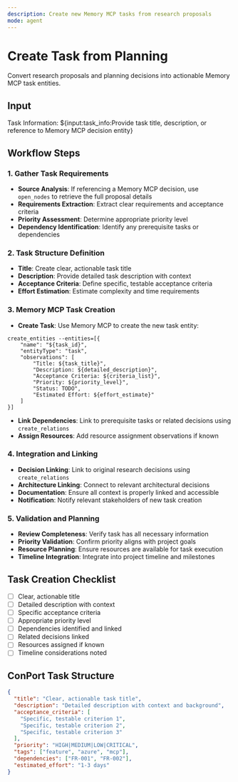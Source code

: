```yaml
---
description: Create new Memory MCP tasks from research proposals
mode: agent
---
```


# Create Task from Planning

Convert research proposals and planning decisions into actionable Memory MCP task entities.

## Input

Task Information: ${input:task_info:Provide task title, description, or reference to Memory MCP decision entity}

## Workflow Steps

### 1. Gather Task Requirements

- **Source Analysis**: If referencing a Memory MCP decision, use `open_nodes` to retrieve the full proposal details
- **Requirements Extraction**: Extract clear requirements and acceptance criteria
- **Priority Assessment**: Determine appropriate priority level
- **Dependency Identification**: Identify any prerequisite tasks or dependencies

### 2. Task Structure Definition

- **Title**: Create clear, actionable task title
- **Description**: Provide detailed task description with context
- **Acceptance Criteria**: Define specific, testable acceptance criteria
- **Effort Estimation**: Estimate complexity and time requirements

### 3. Memory MCP Task Creation

- **Create Task**: Use Memory MCP to create the new task entity:

```
create_entities --entities=[{
    "name": "${task_id}",
    "entityType": "task",
    "observations": [
        "Title: ${task_title}",
        "Description: ${detailed_description}",
        "Acceptance Criteria: ${criteria_list}",
        "Priority: ${priority_level}",
        "Status: TODO",
        "Estimated Effort: ${effort_estimate}"
    ]
}]
```

- **Link Dependencies**: Link to prerequisite tasks or related decisions using `create_relations`
- **Assign Resources**: Add resource assignment observations if known

### 4. Integration and Linking

- **Decision Linking**: Link to original research decisions using `create_relations`
- **Architecture Linking**: Connect to relevant architectural decisions
- **Documentation**: Ensure all context is properly linked and accessible
- **Notification**: Notify relevant stakeholders of new task creation

### 5. Validation and Planning

- **Review Completeness**: Verify task has all necessary information
- **Priority Validation**: Confirm priority aligns with project goals
- **Resource Planning**: Ensure resources are available for task execution
- **Timeline Integration**: Integrate into project timeline and milestones

## Task Creation Checklist

- [ ] Clear, actionable title
- [ ] Detailed description with context
- [ ] Specific acceptance criteria
- [ ] Appropriate priority level
- [ ] Dependencies identified and linked
- [ ] Related decisions linked
- [ ] Resources assigned if known
- [ ] Timeline considerations noted

## ConPort Task Structure

```json
{
  "title": "Clear, actionable task title",
  "description": "Detailed description with context and background",
  "acceptance_criteria": [
    "Specific, testable criterion 1",
    "Specific, testable criterion 2",
    "Specific, testable criterion 3"
  ],
  "priority": "HIGH|MEDIUM|LOW|CRITICAL",
  "tags": ["feature", "azure", "mcp"],
  "dependencies": ["FR-001", "FR-002"],
  "estimated_effort": "1-3 days"
}
```
